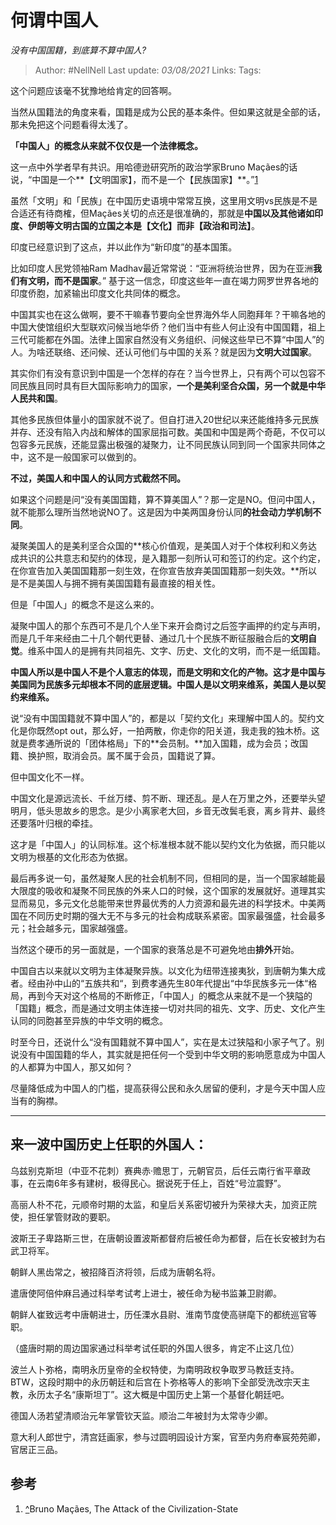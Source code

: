 # 何谓中国人
*没有中国国籍，到底算不算中国人?*

> Author: #NellNell 
Last update: *03/08/2021* 
Links:
Tags:  
  

这个问题应该毫不犹豫地给肯定的回答啊。

当然从国籍法的角度来看，国籍是成为公民的基本条件。但如果这就是全部的话，那未免把这个问题看得太浅了。

**「中国人」的概念从来就不仅仅是一个法律概念。**

这一点中外学者早有共识。用哈德逊研究所的政治学家Bruno Maçães的话说，“中国是一个**【文明国家】，而不是一个【民族国家】**。”[1](#ref_1)

虽然「文明」和「民族」在中国历史语境中常常互换，这里用文明vs民族是不是合适还有待商榷，但Maçães关切的点还是很准确的，那就是**中国以及其他诸如印度、伊朗等文明古国的立国之本是【文化】而非【政治和司法】**。

印度已经意识到了这点，并以此作为“新印度”的基本国策。

比如印度人民党领袖Ram Madhav最近常常说：“亚洲将统治世界，因为在亚洲**我们有文明，而不是国家**。” 基于这一信念，印度这些年一直在竭力网罗世界各地的印度侨胞，加紧输出印度文化共同体的概念。

中国其实也在这么做啊，要不干嘛春节要向全世界海外华人同胞拜年？干嘛各地的中国大使馆组织大型联欢问候当地华侨？他们当中有些人何止没有中国国籍，祖上三代可能都在外国。法律上国家自然没有义务组织、问候这些早已不算“中国人”的人。为啥还联络、还问候、还认可他们与中国的关系？就是因为**文明大过国家**。

其实你们有没有意识到中国是一个怎样的存在？当今世界上，只有两个可以包容不同民族且同时具有巨大国际影响力的国家，**一个是美利坚合众国，另一个就是中华人民共和国**。

其他多民族但体量小的国家就不说了。但自打进入20世纪以来还能维持多元民族并存、还没有陷入内战和解体的国家屈指可数。美国和中国是两个奇葩，不仅可以包容多元民族，还能显露出极强的凝聚力，让不同民族认同到同一个国家共同体之中，这不是一般国家可以做到的。

**不过，美国人和中国人的认同方式截然不同。**

如果这个问题是问“没有美国国籍，算不算美国人”？那一定是NO。但问中国人，就不能那么理所当然地说NO了。这是因为中美两国身份认同**的社会动力学机制不同**。

凝聚美国人的是美利坚合众国的**核心价值观，是美国人对于个体权利和义务达成共识的公共意志和契约的体现，是入籍那一刻所认可和签订的约定。这个约定，在你宣告加入美国国籍那一刻生效，在你宣告放弃美国国籍那一刻失效。**所以是不是美国人与拥不拥有美国国籍有最直接的相关性。

但是「中国人」的概念不是这么来的。

凝聚中国人的那个东西可不是几个人坐下来开会商讨之后签字画押的约定与声明，而是几千年来经由二十几个朝代更替、通过几十个民族不断征服融合后的**文明自觉**。维系中国人的是拥有共同祖先、文字、历史、文化的文明，而不是一纸国籍。

**中国人所以是中国人不是个人意志的体现，而是文明和文化的产物。这才是中国与美国同为民族多元却根本不同的底层逻辑。中国人是以文明来维系，美国人是以契约来维系。**

说“没有中国国籍就不算中国人”的，都是以「契约文化」来理解中国人的。契约文化是你既然opt out，那么好，一拍两散，你走你的阳关道，我走我的独木桥。这就是费孝通所说的「团体格局」下的**会员制。**加入国籍，成为会员；改国籍、换护照，取消会员。属不属于会员，国籍说了算。

但中国文化不一样。

中国文化是源远流长、千丝万缕、剪不断、理还乱。是人在万里之外，还要举头望明月，低头思故乡的思念。是少小离家老大回，乡音无改鬓毛衰，离乡背井、最终还要落叶归根的牵挂。

这才是「中国人」的认同标准。这个标准根本就不能以契约文化为依据，而只能以文明为根基的文化形态为依据。

最后再多说一句，虽然凝聚人民的社会机制不同，但相同的是，当一个国家越能最大限度的吸收和凝聚不同民族的外来人口的时候，这个国家的发展就好。道理其实显而易见，多元文化总能带来世界最优秀的人力资源和最先进的科学技术。中美两国在不同历史时期的强大无不与多元的社会构成联系紧密。国家最强盛，社会最多元；社会越多元，国家越强盛。

当然这个硬币的另一面就是，一个国家的衰落总是不可避免地由**排外**开始。

中国自古以来就以文明为主体凝聚异族。以文化为纽带连接夷狄，到唐朝为集大成者。经由孙中山的“五族共和“，到费孝通先生80年代提出“中华民族多元一体“格局，再到今天对这个格局的不断修正，「中国人」的概念从来就不是一个狭隘的「国籍」概念，而是通过文明主体连接一切对共同的祖先、文字、历史、文化产生认同的同胞甚至异族的中华文明的概念。

时至今日，还说什么“没有国籍就不算中国人”，实在是太过狭隘和小家子气了。别说没有中国国籍的华人，其实就是把任何一个受到中华文明的影响愿意成为中国人的人都算为中国人，那又如何？

尽量降低成为中国人的门槛，提高获得公民和永久居留的便利，才是今天中国人应当有的胸襟。

---

## 来一波中国历史上任职的外国人：

乌兹别克斯坦（中亚不花刺）赛典赤·赡思丁，元朝官员，后任云南行省平章政事，在云南6年多有建树，极得民心。据说死于任上，百姓“号泣震野”。

高丽人朴不花，元顺帝时期的太监，和皇后关系密切被升为荣禄大夫，加资正院使，担任掌管财政的要职。

波斯王子卑路斯三世，在唐朝设置波斯都督府后被任命为都督，后在长安被封为右武卫将军。

朝鲜人黑齿常之，被招降百济将领，后成为唐朝名将。

遣唐使阿倍仲麻吕通过科举考试考上进士，被任命为秘书监兼卫尉卿。

朝鲜人崔致远考中唐朝进士，历任溧水县尉、淮南节度使高骈麾下的都统巡官等职。

（盛唐时期的周边国家通过科举考试任职的外国人很多，肯定不止这几位）

波兰人卜弥格，南明永历皇帝的全权特使，为南明政权争取罗马教廷支持。BTW，这段时期中的永历朝廷和后宫在卜弥格等人的影响下全部受洗改宗天主教，永历太子名“康斯坦丁”。这大概是中国历史上第一个基督化朝廷吧。

德国人汤若望清顺治元年掌管钦天监。顺治二年被封为太常寺少卿。

意大利人郎世宁，清宫廷画家，参与过圆明园设计方案，官至内务府奉宸苑苑卿，官居正三品。

## 参考

1.  [^](#ref_1_0)Bruno Maçães, The Attack of the Civilization-State